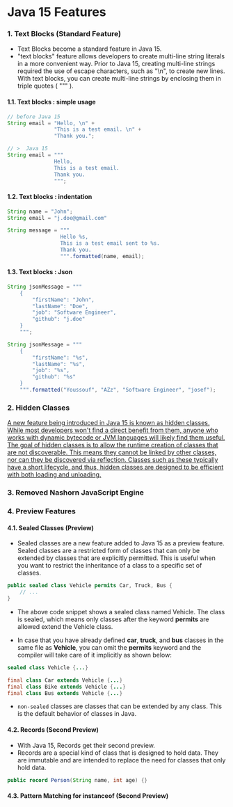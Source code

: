 # Java 15 Features

### 1. Text Blocks (Standard Feature)

- Text Blocks become a standard feature in Java 15.
- "text blocks" feature allows developers to create multi-line string literals in a more convenient way. Prior to Java 15, creating multi-line strings required the use of escape characters, such as "\n", to create new lines. With text blocks, you can create multi-line strings by enclosing them in triple quotes ( """ ).

#### 1.1. Text blocks : simple usage

````java
// before Java 15
String email = "Hello, \n" +
               "This is a test email. \n" +
               "Thank you.";

// >  Java 15
String email = """
               Hello,
               This is a test email.
               Thank you.
               """;
````

#### 1.2. Text blocks : indentation

````java
String name = "John";
String email = "j.doe@gmail.com"

String message = """
                 Hello %s,
                 This is a test email sent to %s.
                 Thank you.
                 """.formatted(name, email);
````

#### 1.3. Text blocks : Json

````java
String jsonMessage = """
    {
        "firstName": "John",
        "lastName": "Doe",
        "job": "Software Engineer",
        "github": "j.doe"
    }
    """;

String jsonMessage = """
    {
        "firstName": "%s",
        "lastName": "%s",
        "job": "%s",
        "github": "%s"
    }
    """.formatted("Youssouf", "AZz", "Software Engineer", "josef");
````

### 2. Hidden Classes

[A new feature being introduced in Java 15 is known as hidden classes. While most developers won't find a direct benefit from them, anyone who works with dynamic bytecode or JVM languages will likely find them useful. The goal of hidden classes is to allow the runtime creation of classes that are not discoverable. This means they cannot be linked by other classes, nor can they be discovered via reflection. Classes such as these typically have a short lifecycle, and thus, hidden classes are designed to be efficient with both loading and unloading.](https://www.baeldung.com/java-15-new)

### 3. Removed Nashorn JavaScript Engine

### 4. Preview Features

#### 4.1. Sealed Classes (Preview)

- Sealed classes are a new feature added to Java 15 as a preview feature. Sealed classes are a restricted form of classes that can only be extended by classes that are explicitly permitted. This is useful when you want to restrict the inheritance of a class to a specific set of classes.

````java
public sealed class Vehicle permits Car, Truck, Bus {
    // ...
}
````	

- The above code snippet shows a sealed class named Vehicle. The class is sealed, which means only classes after the keyword **permits** are allowed extend the Vehicle class.

- In case that you have already defined **car**, **truck**, and **bus** classes in the same file as **Vehicle**, you can omit the **permits** keyword and the compiler will take care of it implicitly as shown below:

````java
sealed class Vehicle {...}

final class Car extends Vehicle {...}
final class Bike extends Vehicle {...}
final class Bus extends Vehicle {...}
````

- `non-sealed` classes are classes that can be extended by any class. This is the default behavior of classes in Java.

#### 4.2. Records (Second Preview)

- With Java 15, Records get their second preview.
- Records are a special kind of class that is designed to hold data. They are immutable and are intended to replace the need for classes that only hold data.

````java
public record Person(String name, int age) {}
````

#### 4.3. Pattern Matching for instanceof (Second Preview)
